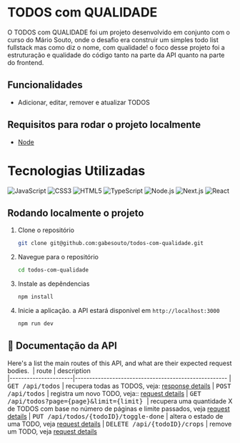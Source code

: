 # TODOS com QUALIDADE 

O TODOS com QUALIDADE foi um projeto desenvolvido em conjunto com o curso do Mário Souto, onde o desafio era construir um simples todo list fullstack mas como diz o nome, com qualidade! o foco desse projeto foi a estruturação e qualidade do código tanto na parte da API quanto na parte do frontend.


## Funcionalidades

- Adicionar, editar, remover e atualizar TODOS

## Requisitos para rodar o projeto localmente

- [Node](https://docs.npmjs.com/downloading-and-installing-node-js-and-npm)

 
# Tecnologias Utilizadas
![JavaScript](https://img.shields.io/badge/javascript-%23323330.svg?style=for-the-badge&logo=javascript&logoColor=%23F7DF1E)
![CSS3](https://img.shields.io/badge/css3-%231572B6.svg?style=for-the-badge&logo=css3&logoColor=white)
![HTML5](https://img.shields.io/badge/html5-%23E34F26.svg?style=for-the-badge&logo=html5&logoColor=white)
![TypeScript](https://img.shields.io/badge/typescript-%23007ACC.svg?style=for-the-badge&logo=typescript&logoColor=white)
![Node.js](https://img.shields.io/badge/node.js-6DA55F?style=for-the-badge&logo=node.js&logoColor=white)
![Next.js](https://img.shields.io/badge/next.js-000000?style=for-the-badge&logo=nextdotjs&logoColor=white)
![React](https://img.shields.io/badge/react-%2320232a.svg?style=for-the-badge&logo=react&logoColor=%2361DAFB)



## Rodando localmente o projeto

1. Clone o repositório

    ```bash
   git clone git@github.com:gabesouto/todos-com-qualidade.git
    ```

2. Navegue para o repositório

    ```bash
    cd todos-com-qualidade
    ```

3. Instale as depêndencias

    ```bash
    npm install
    ```


4. Inicie a aplicação. a API estará disponivel em  `http://localhost:3000`   

    ```bash
    npm run dev
    ```

<h2 id="routes">📍 Documentação da API</h2>

Here's a list the main routes of this API, and what are their expected request bodies.
​
| route               | description                                          
|----------------------|-----------------------------------------------------
| <kbd>GET /api/todos</kbd>     | recupera todas as TODOS, veja: [response details](#get-todos)
| <kbd>POST /api/todos</kbd>     | registra um novo TODO, veja:: [request details](#post-tododos)
| <kbd>GET /api/todos?page={page}&limit={limit} </kbd>     | recupera uma quantidade X de TODOS com base no número de páginas e limite passados, veja [request details](#get-todos-query)
| <kbd>PUT /api/todos/{todoID}/toggle-done</kbd>     | altera o estado de uma TODO, veja [request details](#toggle-done)
| <kbd>DELETE /api/{todoID}/crops</kbd>     | remove um TODO, veja [request details](#delete-todo)


